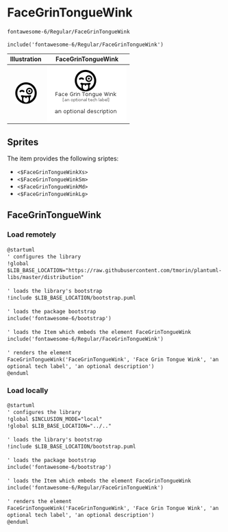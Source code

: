 # FaceGrinTongueWink


```text
fontawesome-6/Regular/FaceGrinTongueWink
```

```text
include('fontawesome-6/Regular/FaceGrinTongueWink')
```



| Illustration | FaceGrinTongueWink |
| :---: | :---: |
| ![illustration for Illustration](../../fontawesome-6/Regular/FaceGrinTongueWink.png) | ![illustration for FaceGrinTongueWink](../../fontawesome-6/Regular/FaceGrinTongueWink.Local.png) |



## Sprites
The item provides the following sriptes:

- `<$FaceGrinTongueWinkXs>`
- `<$FaceGrinTongueWinkSm>`
- `<$FaceGrinTongueWinkMd>`
- `<$FaceGrinTongueWinkLg>`





## FaceGrinTongueWink

### Load remotely
```plantuml
@startuml
' configures the library
!global $LIB_BASE_LOCATION="https://raw.githubusercontent.com/tmorin/plantuml-libs/master/distribution"

' loads the library's bootstrap
!include $LIB_BASE_LOCATION/bootstrap.puml

' loads the package bootstrap
include('fontawesome-6/bootstrap')

' loads the Item which embeds the element FaceGrinTongueWink
include('fontawesome-6/Regular/FaceGrinTongueWink')

' renders the element
FaceGrinTongueWink('FaceGrinTongueWink', 'Face Grin Tongue Wink', 'an optional tech label', 'an optional description')
@enduml
```

### Load locally
```plantuml
@startuml
' configures the library
!global $INCLUSION_MODE="local"
!global $LIB_BASE_LOCATION="../.."

' loads the library's bootstrap
!include $LIB_BASE_LOCATION/bootstrap.puml

' loads the package bootstrap
include('fontawesome-6/bootstrap')

' loads the Item which embeds the element FaceGrinTongueWink
include('fontawesome-6/Regular/FaceGrinTongueWink')

' renders the element
FaceGrinTongueWink('FaceGrinTongueWink', 'Face Grin Tongue Wink', 'an optional tech label', 'an optional description')
@enduml
```

